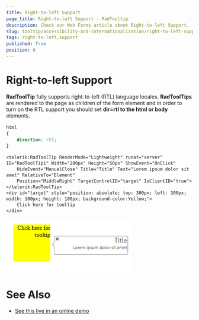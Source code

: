 ```yaml
---
title: Right-to-left Support
page_title: Right-to-left Support - RadTooltip
description: Check our Web Forms article about Right-to-left Support.
slug: tooltip/accessibility-and-internationalization/right-to-left-support
tags: right-to-left,support
published: True
position: 0
---
```


# Right-to-left Support





**RadToolTip** fully supports right-to-left (RTL) language locales. **RadToolTips** are rendered to the page as children of the form element and in order to turn on the RTL support you should set **dir=rtl to the html or body** elements.

````CSS
html
{
    direction: rtl;
}
````



````ASP.NET
<telerik:RadToolTip RenderMode="Lightweight" runat="server" ID="RadToolTip1" Width="200px" Height="50px" ShowEvent="OnClick"
    HideEvent="ManualClose" Title="Title" Text="Lorem ipsum dolor sit amet" RelativeTo="Element"
    Position="MiddleRight" TargetControlID="target" IsClientID="true">
</telerik:RadToolTip>
<div id="target" style="position: absolute; top: 300px; left: 300px; width: 100px; height: 100px; background-color:Yellow;">
    Click here for tooltip
</div>
````

![tooltip-rtl-screenshot](images/tooltip-rtl-screenshot.png)

# See Also

 * [See this live in an online demo](https://demos.telerik.com/aspnet-ajax/tooltip/examples/righttoleft/defaultcs.aspx)
